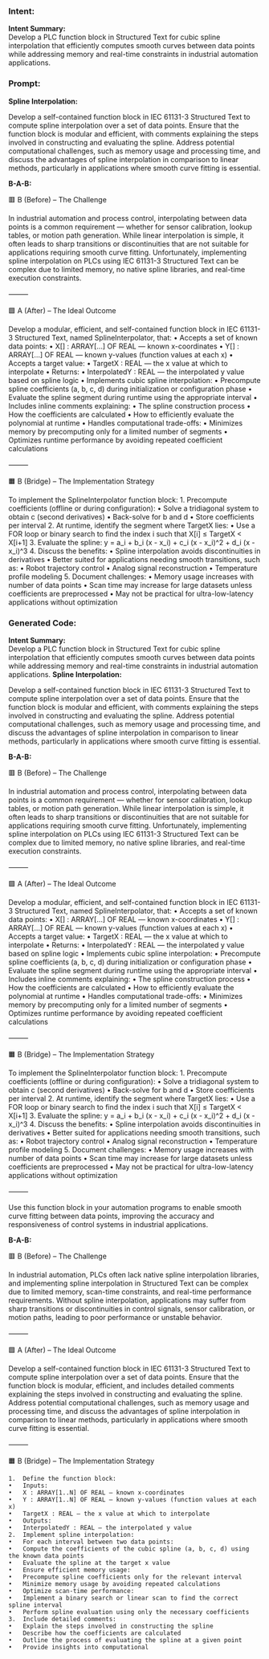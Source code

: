 ### Intent:
**Intent Summary:**  
Develop a PLC function block in Structured Text for cubic spline interpolation that efficiently computes smooth curves between data points while addressing memory and real-time constraints in industrial automation applications.

### Prompt:
**Spline Interpolation:**

Develop a self-contained function block in IEC 61131-3 Structured Text to compute spline interpolation over a set of data points. Ensure that the function block is modular and efficient, with comments explaining the steps involved in constructing and evaluating the spline. Address potential computational challenges, such as memory usage and processing time, and discuss the advantages of spline interpolation in comparison to linear methods, particularly in applications where smooth curve fitting is essential.

**B-A-B:**

🟥 B (Before) – The Challenge

In industrial automation and process control, interpolating between data points is a common requirement — whether for sensor calibration, lookup tables, or motion path generation. While linear interpolation is simple, it often leads to sharp transitions or discontinuities that are not suitable for applications requiring smooth curve fitting. Unfortunately, implementing spline interpolation on PLCs using IEC 61131-3 Structured Text can be complex due to limited memory, no native spline libraries, and real-time execution constraints.

⸻

🟩 A (After) – The Ideal Outcome

Develop a modular, efficient, and self-contained function block in IEC 61131-3 Structured Text, named SplineInterpolator, that:
	•	Accepts a set of known data points:
	•	X[] : ARRAY[...] OF REAL — known x-coordinates
	•	Y[] : ARRAY[...] OF REAL — known y-values (function values at each x)
	•	Accepts a target value:
	•	TargetX : REAL — the x value at which to interpolate
	•	Returns:
	•	InterpolatedY : REAL — the interpolated y value based on spline logic
	•	Implements cubic spline interpolation:
	•	Precompute spline coefficients (a, b, c, d) during initialization or configuration phase
	•	Evaluate the spline segment during runtime using the appropriate interval
	•	Includes inline comments explaining:
	•	The spline construction process
	•	How the coefficients are calculated
	•	How to efficiently evaluate the polynomial at runtime
	•	Handles computational trade-offs:
	•	Minimizes memory by precomputing only for a limited number of segments
	•	Optimizes runtime performance by avoiding repeated coefficient calculations

⸻

🟧 B (Bridge) – The Implementation Strategy

To implement the SplineInterpolator function block:
	1.	Precompute coefficients (offline or during configuration):
	•	Solve a tridiagonal system to obtain c (second derivatives)
	•	Back-solve for b and d
	•	Store coefficients per interval
	2.	At runtime, identify the segment where TargetX lies:
	•	Use a FOR loop or binary search to find the index i such that X[i] ≤ TargetX < X[i+1]
	3.	Evaluate the spline:
y = a_i + b_i (x - x_i) + c_i (x - x_i)^2 + d_i (x - x_i)^3
	4.	Discuss the benefits:
	•	Spline interpolation avoids discontinuities in derivatives
	•	Better suited for applications needing smooth transitions, such as:
	•	Robot trajectory control
	•	Analog signal reconstruction
	•	Temperature profile modeling
	5.	Document challenges:
	•	Memory usage increases with number of data points
	•	Scan time may increase for large datasets unless coefficients are preprocessed
	•	May not be practical for ultra-low-latency applications without optimization

### Generated Code:
**Intent Summary:**  
Develop a PLC function block in Structured Text for cubic spline interpolation that efficiently computes smooth curves between data points while addressing memory and real-time constraints in industrial automation applications.
**Spline Interpolation:**

Develop a self-contained function block in IEC 61131-3 Structured Text to compute spline interpolation over a set of data points. Ensure that the function block is modular and efficient, with comments explaining the steps involved in constructing and evaluating the spline. Address potential computational challenges, such as memory usage and processing time, and discuss the advantages of spline interpolation in comparison to linear methods, particularly in applications where smooth curve fitting is essential.

**B-A-B:**

🟥 B (Before) – The Challenge

In industrial automation and process control, interpolating between data points is a common requirement — whether for sensor calibration, lookup tables, or motion path generation. While linear interpolation is simple, it often leads to sharp transitions or discontinuities that are not suitable for applications requiring smooth curve fitting. Unfortunately, implementing spline interpolation on PLCs using IEC 61131-3 Structured Text can be complex due to limited memory, no native spline libraries, and real-time execution constraints.

⸻

🟩 A (After) – The Ideal Outcome

Develop a modular, efficient, and self-contained function block in IEC 61131-3 Structured Text, named SplineInterpolator, that:
	•	Accepts a set of known data points:
	•	X[] : ARRAY[...] OF REAL — known x-coordinates
	•	Y[] : ARRAY[...] OF REAL — known y-values (function values at each x)
	•	Accepts a target value:
	•	TargetX : REAL — the x value at which to interpolate
	•	Returns:
	•	InterpolatedY : REAL — the interpolated y value based on spline logic
	•	Implements cubic spline interpolation:
	•	Precompute spline coefficients (a, b, c, d) during initialization or configuration phase
	•	Evaluate the spline segment during runtime using the appropriate interval
	•	Includes inline comments explaining:
	•	The spline construction process
	•	How the coefficients are calculated
	•	How to efficiently evaluate the polynomial at runtime
	•	Handles computational trade-offs:
	•	Minimizes memory by precomputing only for a limited number of segments
	•	Optimizes runtime performance by avoiding repeated coefficient calculations

⸻

🟧 B (Bridge) – The Implementation Strategy

To implement the SplineInterpolator function block:
	1.	Precompute coefficients (offline or during configuration):
	•	Solve a tridiagonal system to obtain c (second derivatives)
	•	Back-solve for b and d
	•	Store coefficients per interval
	2.	At runtime, identify the segment where TargetX lies:
	•	Use a FOR loop or binary search to find the index i such that X[i] ≤ TargetX < X[i+1]
	3.	Evaluate the spline:
y = a_i + b_i (x - x_i) + c_i (x - x_i)^2 + d_i (x - x_i)^3
	4.	Discuss the benefits:
	•	Spline interpolation avoids discontinuities in derivatives
	•	Better suited for applications needing smooth transitions, such as:
	•	Robot trajectory control
	•	Analog signal reconstruction
	•	Temperature profile modeling
	5.	Document challenges:
	•	Memory usage increases with number of data points
	•	Scan time may increase for large datasets unless coefficients are preprocessed
	•	May not be practical for ultra-low-latency applications without optimization

⸻

Use this function block in your automation programs to enable smooth curve fitting between data points, improving the accuracy and responsiveness of control systems in industrial applications.

**B-A-B:**

🟥 B (Before) – The Challenge

In industrial automation, PLCs often lack native spline interpolation libraries, and implementing spline interpolation in Structured Text can be complex due to limited memory, scan-time constraints, and real-time performance requirements. Without spline interpolation, applications may suffer from sharp transitions or discontinuities in control signals, sensor calibration, or motion paths, leading to poor performance or unstable behavior.

⸻

🟩 A (After) – The Ideal Outcome

Develop a self-contained function block in IEC 61131-3 Structured Text to compute spline interpolation over a set of data points. Ensure that the function block is modular, efficient, and includes detailed comments explaining the steps involved in constructing and evaluating the spline. Address potential computational challenges, such as memory usage and processing time, and discuss the advantages of spline interpolation in comparison to linear methods, particularly in applications where smooth curve fitting is essential.

⸻

🟧 B (Bridge) – The Implementation Strategy

	1.	Define the function block:
	•	Inputs:
	•	X : ARRAY[1..N] OF REAL — known x-coordinates
	•	Y : ARRAY[1..N] OF REAL — known y-values (function values at each x)
	•	TargetX : REAL — the x value at which to interpolate
	•	Outputs:
	•	InterpolatedY : REAL — the interpolated y value
	2.	Implement spline interpolation:
	•	For each interval between two data points:
	•	Compute the coefficients of the cubic spline (a, b, c, d) using the known data points
	•	Evaluate the spline at the target x value
	•	Ensure efficient memory usage:
	•	Precompute spline coefficients only for the relevant interval
	•	Minimize memory usage by avoiding repeated calculations
	•	Optimize scan-time performance:
	•	Implement a binary search or linear scan to find the correct spline interval
	•	Perform spline evaluation using only the necessary coefficients
	3.	Include detailed comments:
	•	Explain the steps involved in constructing the spline
	•	Describe how the coefficients are calculated
	•	Outline the process of evaluating the spline at a given point
	•	Provide insights into computational
